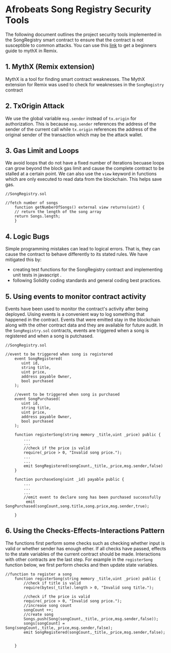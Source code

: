 # Afrobeats Song Registry Security Tools

The following document outlines the project security tools implemented in the SongRegistry smart contract to ensure that the contract is not susceptible to common attacks. You can use this [link](https://blog.mythx.io/howto/a-beginners-guide-to-mythx/) to get a beginners guide to mythX in Remix. 

## 1. MythX (Remix extension)

MythX is a tool for finding smart contract weaknesses. The MythX extension for Remix was used to check for weaknesses in the `SongRegistry` contract


## 2. TxOrigin Attack

We use the global variable `msg.sender` instead of `tx.origin` for authorization. This is because `msg.sender` references the address of the sender of the current call while `tx.origin` references the address of the original sender of the transaction which may be the attack wallet. 


## 3. Gas Limit and Loops

We avoid loops that do not have a fixed number of iterations becuase loops can grow beyond the block gas limit and cause the complete contract to be stalled at a certain point. We can also use the `view` keyword in functions which are only executed to read data from the blockchain. This helps save gas. 

```
//SongRegistry.sol

//fetch number of songs
    function getNumberOfSongs() external view returns(uint) {
    // return the length of the song array
    return Songs.length;
    }
```


## 4. Logic Bugs

Simple programming mistakes can lead to logical errors. That is, they can cause the contract to behave differently to its stated rules. We have mitigated this by:
* creating test functions for the SongRegistry contract and implementing unit tests in javascript .
* following Solidity coding standards and general coding best practices.


## 5. Using events to monitor contract activity

Events have been used to monitor the contract's activity after being deployed. Uising events is a convenient way to log something that happened in the contract. Events that were emitted stay in the blockchain along with the other contract data and they are available for future audit. In the `SongRegistry.sol` contracts, events are triggered when a song is registered and when a song is putchased. 
```
//SongRegistry.sol

//event to be triggered when song is registered
    event SongRegistered(
       uint id,
       string title,
       uint price,
       address payable Owner,
       bool purchased
    );

    //event to be triggered when song is purchased
    event SongPurchased(
       uint id,
       string title,
       uint price,
       address payable Owner,
       bool purchased
    );

    function registerSong(string memory _title,uint _price) public {
        ...
        ...
        //check if the price is valid
        require(_price > 0, "Invalid song price.");
        ...
        ...
        emit SongRegistered(songCount,_title,_price,msg.sender,false)
    }
    
    function purchaseSong(uint _id) payable public {
        ...
        ...
        ... 
        //emit event to declare song has been purchased successfully
         emit SongPurchased(songCount,song.title,song.price,msg.sender,true);

    }

```


## 6. Using the Checks-Effects-Interactions Pattern

The functions first perform some checks such as checking whether input is valid or whether sender has enough ether. If all checks have passed, effects to the state variables of the current contract should be made. Interactions with other contracts are the last step. For example in the `registerSong` function below, we first perform checks and then update state variables.  

```
//function to register a song
    function registerSong(string memory _title,uint _price) public {
        //check if title is valid
        require(bytes(_title).length > 0, "Invalid song title.");

        //check if the price is valid
        require(_price > 0, "Invalid song price.");
        //increase song count
        songCount ++;
        //create song
        Songs.push(Song(songCount,_title,_price,msg.sender,false));
        songs[songCount] = Song(songCount,_title,_price,msg.sender,false);
        emit SongRegistered(songCount,_title,_price,msg.sender,false);


    }
```



